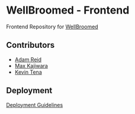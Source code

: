 # WellBroomed - Frontend

Frontend Repository for [WellBroomed](https://www.wellbroomed.com)

## Contributors

- [Adam Reid](https://github.com/iAmAdamReid)
- [Max Kajiwara](https://github.com/maxkajiwara)
- [Kevin Tena](https://github.com/kevten22)

## Deployment

[Deployment Guidelines](https://github.com/well-broomed/frontend/blob/deployment-docs/DEPLOYMENT.md)